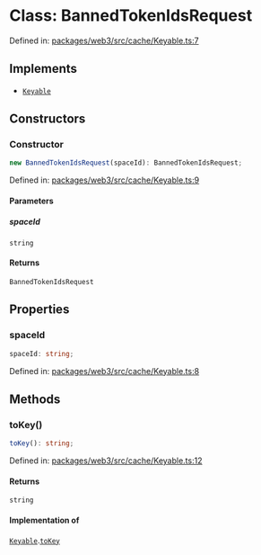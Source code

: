 # Class: BannedTokenIdsRequest

Defined in: [packages/web3/src/cache/Keyable.ts:7](https://github.com/towns-protocol/towns/blob/0db1fd0ac7258e8db8cedfb6183e8eade8284fa1/packages/web3/src/cache/Keyable.ts#L7)

## Implements

- [`Keyable`](../interfaces/Keyable.md)

## Constructors

### Constructor

```ts
new BannedTokenIdsRequest(spaceId): BannedTokenIdsRequest;
```

Defined in: [packages/web3/src/cache/Keyable.ts:9](https://github.com/towns-protocol/towns/blob/0db1fd0ac7258e8db8cedfb6183e8eade8284fa1/packages/web3/src/cache/Keyable.ts#L9)

#### Parameters

##### spaceId

`string`

#### Returns

`BannedTokenIdsRequest`

## Properties

### spaceId

```ts
spaceId: string;
```

Defined in: [packages/web3/src/cache/Keyable.ts:8](https://github.com/towns-protocol/towns/blob/0db1fd0ac7258e8db8cedfb6183e8eade8284fa1/packages/web3/src/cache/Keyable.ts#L8)

## Methods

### toKey()

```ts
toKey(): string;
```

Defined in: [packages/web3/src/cache/Keyable.ts:12](https://github.com/towns-protocol/towns/blob/0db1fd0ac7258e8db8cedfb6183e8eade8284fa1/packages/web3/src/cache/Keyable.ts#L12)

#### Returns

`string`

#### Implementation of

[`Keyable`](../interfaces/Keyable.md).[`toKey`](../interfaces/Keyable.md#tokey)

